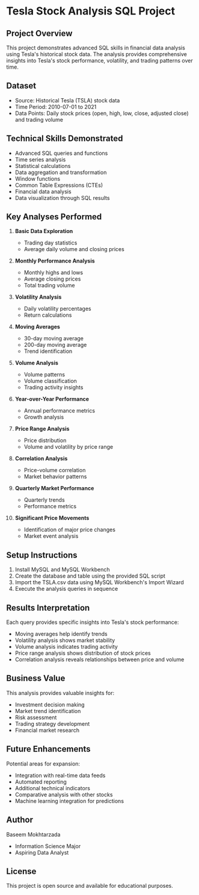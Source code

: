 # Tesla Stock Analysis SQL Project

## Project Overview
This project demonstrates advanced SQL skills in financial data analysis using Tesla's historical stock data. The analysis provides comprehensive insights into Tesla's stock performance, volatility, and trading patterns over time.

## Dataset
- Source: Historical Tesla (TSLA) stock data
- Time Period: 2010-07-01 to 2021
- Data Points: Daily stock prices (open, high, low, close, adjusted close) and trading volume

## Technical Skills Demonstrated
- Advanced SQL queries and functions
- Time series analysis
- Statistical calculations
- Data aggregation and transformation
- Window functions
- Common Table Expressions (CTEs)
- Financial data analysis
- Data visualization through SQL results

## Key Analyses Performed
1. **Basic Data Exploration**
   - Trading day statistics
   - Average daily volume and closing prices

2. **Monthly Performance Analysis**
   - Monthly highs and lows
   - Average closing prices
   - Total trading volume

3. **Volatility Analysis**
   - Daily volatility percentages
   - Return calculations

4. **Moving Averages**
   - 30-day moving average
   - 200-day moving average
   - Trend identification

5. **Volume Analysis**
   - Volume patterns
   - Volume classification
   - Trading activity insights

6. **Year-over-Year Performance**
   - Annual performance metrics
   - Growth analysis

7. **Price Range Analysis**
   - Price distribution
   - Volume and volatility by price range

8. **Correlation Analysis**
   - Price-volume correlation
   - Market behavior patterns

9. **Quarterly Market Performance**
   - Quarterly trends
   - Performance metrics

10. **Significant Price Movements**
    - Identification of major price changes
    - Market event analysis

## Setup Instructions
1. Install MySQL and MySQL Workbench
2. Create the database and table using the provided SQL script
3. Import the TSLA.csv data using MySQL Workbench's Import Wizard
4. Execute the analysis queries in sequence

## Results Interpretation
Each query provides specific insights into Tesla's stock performance:
- Moving averages help identify trends
- Volatility analysis shows market stability
- Volume analysis indicates trading activity
- Price range analysis shows distribution of stock prices
- Correlation analysis reveals relationships between price and volume

## Business Value
This analysis provides valuable insights for:
- Investment decision making
- Market trend identification
- Risk assessment
- Trading strategy development
- Financial market research

## Future Enhancements
Potential areas for expansion:
- Integration with real-time data feeds
- Automated reporting
- Additional technical indicators
- Comparative analysis with other stocks
- Machine learning integration for predictions

## Author
Baseem Mokhtarzada
- Information Science Major
- Aspiring Data Analyst

## License
This project is open source and available for educational purposes. 
